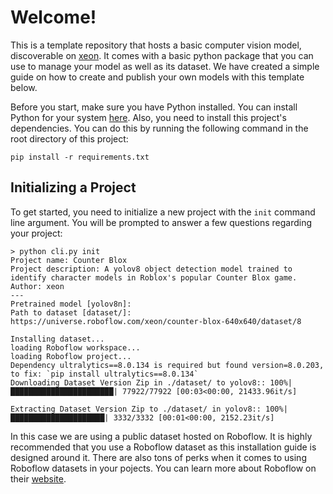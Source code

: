 # Welcome!
This is a template repository that hosts a basic computer vision model, discoverable on [xeon](https://xeon.fun). It comes with a basic python package that you can use to manage your model as well as its dataset. We have created a simple guide on how to create and publish your own models with this template below.

Before you start, make sure you have Python installed. You can install Python for your system [here](https://www.python.org/downloads/). Also, you need to install this project's dependencies. You can do this by running the following command in the root directory of this project:
```
pip install -r requirements.txt
```

## Initializing a Project
To get started, you need to initialize a new project with the `init` command line argument. You will be prompted to answer a few questions regarding your project:
```console
> python cli.py init
Project name: Counter Blox
Project description: A yolov8 object detection model trained to identify character models in Roblox's popular Counter Blox game.
Author: xeon
---
Pretrained model [yolov8n]:
Path to dataset [dataset/]: https://universe.roboflow.com/xeon/counter-blox-640x640/dataset/8

Installing dataset...
loading Roboflow workspace...
loading Roboflow project...
Dependency ultralytics==8.0.134 is required but found version=8.0.203, to fix: `pip install ultralytics==8.0.134`
Downloading Dataset Version Zip in ./dataset/ to yolov8:: 100%|███████████████████████| 77922/77922 [00:03<00:00, 21433.96it/s]

Extracting Dataset Version Zip to ./dataset/ in yolov8:: 100%|█████████████████████| 3332/3332 [00:01<00:00, 2152.23it/s]
```
In this case we are using a public dataset hosted on Roboflow. It is highly recommended that you use a Roboflow dataset as this installation guide is designed around it. There are also tons of perks when it comes to using Roboflow datasets in your pojects. You can learn more about Roboflow on their [website](https://roboflow.com).
